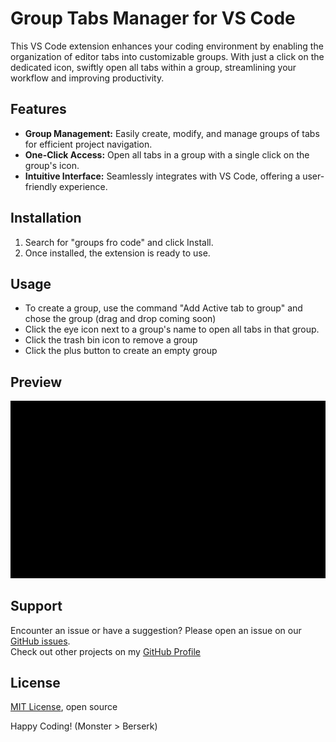 # Group Tabs Manager for VS Code

This VS Code extension enhances your coding environment by enabling the organization of editor tabs into customizable groups. With just a click on the dedicated icon, swiftly open all tabs within a group, streamlining your workflow and improving productivity.

## Features

- **Group Management:** Easily create, modify, and manage groups of tabs for efficient project navigation.
- **One-Click Access:** Open all tabs in a group with a single click on the group's icon.
- **Intuitive Interface:** Seamlessly integrates with VS Code, offering a user-friendly experience.

## Installation
1. Search for "groups fro code" and click Install.
2. Once installed, the extension is ready to use.

## Usage

- To create a group, use the command "Add Active tab to group" and chose the group (drag and drop coming soon)
- Click the eye icon next to a group's name to open all tabs in that group.
- Click the trash bin icon to remove a group
- Click the plus button to create an empty group

## Preview
![Preview](https://github.com/Omatita/groups-for-code/blob/master/groups-for-code.gif?raw=true)

## Support

Encounter an issue or have a suggestion? Please open an issue on our [GitHub issues](https://github.com/Omatita/groups-for-code/issues).\
Check out other projects on my [GitHub Profile](https://github.com/Omatita?tab=repositories)

## License
[MIT License](https://github.com/Omatita/groups-for-code/blob/master/LICENSE.md), open source

Happy Coding! (Monster > Berserk)